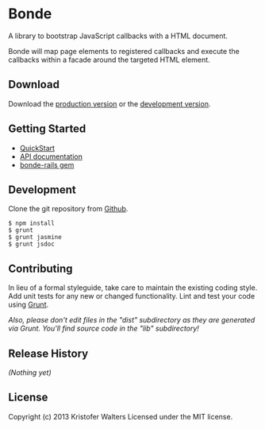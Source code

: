 # Bonde

A library to bootstrap JavaScript callbacks with a HTML document.

Bonde will map page elements to registered callbacks and execute the callbacks
within a facade around the targeted HTML element.


## Download

Download the [production version][min] or the [development version][max].

[min]: http://kwltrs.github.io/bonde/dist/bonde.min.js
[max]: http://kwltrs.github.io/bonde/dist/bonde.js


## Getting Started

 * [QuickStart](http://github.com/kwltrs/bonde/blob/master/doc/QuickStart.md)
 * [API documentation](http://kwltrs.github.io/bonde/)
 * [bonde-rails  gem](http://github.com/kwltrs/bonde-rails)

## Development

Clone the git repository from [Github](http://github.com/kwltrs/bonde).

```
$ npm install
$ grunt
$ grunt jasmine
$ grunt jsdoc
```

## Contributing
In lieu of a formal styleguide, take care to maintain the existing coding style. Add unit tests for any new or changed functionality. Lint and test your code using [Grunt](http://gruntjs.com/).

_Also, please don't edit files in the "dist" subdirectory as they are generated via Grunt. You'll find source code in the "lib" subdirectory!_

## Release History
_(Nothing yet)_

## License
Copyright (c) 2013 Kristofer Walters
Licensed under the MIT license.

